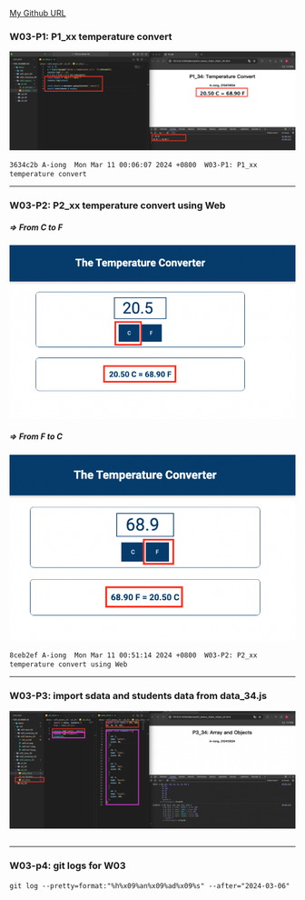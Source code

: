 [My Github URL](https://github.com/A-iong/1122-js-demo-34.git)

### W03-P1: P1_xx temperature convert

![](w03-p1.png)

```
3634c2b A-iong  Mon Mar 11 00:06:07 2024 +0800  W03-P1: P1_xx temperature convert
```

---

### W03-P2: P2_xx temperature convert using Web

##### => From C to F

![](w03-p2-1.png)

##### => From F to C

![](w03-p2-2.png)

```
8ceb2ef A-iong  Mon Mar 11 00:51:14 2024 +0800  W03-P2: P2_xx temperature convert using Web
```

---

### W03-P3: import sdata and students data from data_34.js

![](w03-p3.png)

```

```

---

### W03-p4: git logs for W03

```
git log --pretty=format:"%h%x09%an%x09%ad%x09%s" --after="2024-03-06"
```
